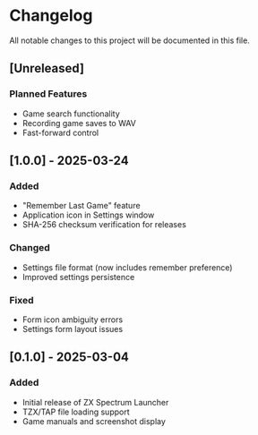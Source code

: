 # Changelog

All notable changes to this project will be documented in this file.

## [Unreleased]
### Planned Features
- Game search functionality
- Recording game saves to WAV
- Fast-forward control

<!-- Actual changes will be moved to 'Added' when development begins -->

## [1.0.0] - 2025-03-24
### Added
- "Remember Last Game" feature
- Application icon in Settings window
- SHA-256 checksum verification for releases

### Changed
- Settings file format (now includes remember preference)
- Improved settings persistence

### Fixed
- Form icon ambiguity errors
- Settings form layout issues

## [0.1.0] - 2025-03-04
### Added
- Initial release of ZX Spectrum Launcher
- TZX/TAP file loading support
- Game manuals and screenshot display